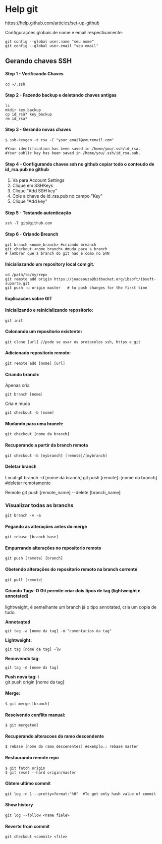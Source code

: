 # Help git

https://help.github.com/articles/set-up-github

Configurações globais de nome e email respectivamente:

	git config --global user.name "seu nome"
	git config --global user.email "seu email"


## Gerando chaves SSH

#### Step 1 - Verificando Chaves
	
	cd ~/.ssh 

#### Step 2 - Fazendo backup e deletando chaves antigas
	
	ls
  	mkdir key_backup
  	cp id_rsa* key_backup
  	rm id_rsa*
  
#### Step 3 - Gerando novas chaves
  	$ ssh-keygen -t rsa -C "your_email@youremail.com"
  
  	#Your identification has been saved in /home/you/.ssh/id_rsa.
  	#Your public key has been saved in /home/you/.ssh/id_rsa.pub.

#### Step 4 - Configurando chaves ssh no github copiar todo o conteudo de id_rsa.pub no github
	
1. Va para Account Settings
2. Clique em SSHKeys
3. Clique "Add SSH key"
4. Cole a chave de  id_rsa.pub no campo "Key"
5. Clique "Add key"

#### Step 5 - Testando autenticação
	
	ssh -T git@github.com

#### Step 6 -  Criando Breanch
	
	git branch <nome_branch> #criando breanch
	git checkout <nome_branch> #muda para a branch
	# lembrar que a branch do git nao é como no SVN
	

#### Inicialiazando um repository local com git.

	cd /path/to/my/repo
	git remote add origin https://joaosouza@bitbucket.org/ibsoft/ibsoft-suporte.git
	git push -u origin master   # to push changes for the first time

  

#### Explicações sobre GIT
 
#### Inicializando e reinicializando repositorio:

 	git init
 
#### Colonando um repositorio existente:

 	git clone [url] //pode se usar os protocolos ssh, https e git

#### Adicionado repositorio remoto:

 	git remote add [nome] [url]

#### Criando branch:

Apenas cria
  	
	git branch [nome]

Cria e muda

 	git checkout -b [nome]

#### Mudando para uma branch:

	git checkout [nome da branch]

#### Recuperando a partir da branch remota
  
	git checkout -b [mybranch] [remote]/[mybranch]

#### Deletar branch

Local
  	git branch -d [nome da branch]
  	git push [remote] :[nome da branch] #deletar remotamente

Remote
	git push [remote_name] --delete [branch_name]

### Visualizar todas as branchs

	git branch -v -a

#### Pegando as alterações antes do merge

	git rebase [branch base]

#### Empurrando alterações no repositorio remoto

	git push [remote] [branch]

#### Obetendo alterações do repositorio remoto na branch corrente

	git pull [remote]


#### Criando Tags: O Git permite criar dois tipos de tag (lightweight e  annotated)

lightweight, é semelhante  um branch já o tipo annotated, cria um copia de tudo.

**Annotaqted**

	git tag -a [nome da tag] -m "comentarios da tag"

**Lightweight:**

	git tag [nome da tag] -lw

**Removendo tag:**

	git tag -d [nome da tag] 

**Push nova tag:**
i	
	git push origin [nome da tag]

#### Merge:

	$ git merge [branch]

#### Resolvendo conflito manual:

	$ git mergetool

#### Recuperando alteracoes do ramo descendente

	$ rebase [nome do ramo descenentes] #exemplo.: rebase master

#### Restaurando remote repo

	$ git fatch origin
	$ git reset --hard origin/master

#### Obtem ultimo commit

	git log -n 1 --pretty=format:"%H"  #To get only hash value of commit

#### Show history 
	
	git log --follow <name fiele>

#### Reverte from commit

	git checkout <commit> <file>
